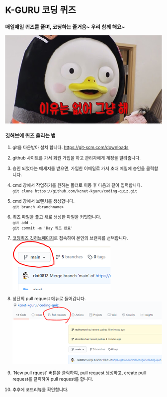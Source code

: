 # K-GURU 코딩 퀴즈

### 매일매일 퀴즈를 풀며, 코딩하는 즐거움~ 우리 함께 해요~
![ex_screenshot](./images/unnamed.jpg)

### 깃허브에 퀴즈 올리는 법

1. git을 다운받아 설치 합니다. <https://git-scm.com/downloads>

2. github 사이트를 가서 회원 가입을 하고 관리자에게 계정을 알려줍니다.

3. 승인 되었다는 메세지를 받으면, 가입한 이메일로 가서 초대 메일에 승인을 클릭합니다.

4. cmd 창에서 작업하기를 원하는 폴더로 이동 후 다음과 같이 입력합니다. <br/>`git clone https://github.com/kcnet-kguru/coding-quiz.git`

5. cmd 창에서 브랜치를 생성합니다.<br/>
`git branch <branchname>`

6. 퀴즈 파일을 풀고 새로 생성한 파일을 커밋합니다.<br/>
`git add .`<br/>
`git commit -m 'Day 퀴즈 완료'`

7. [코딩퀴즈 깃허브페이지](https://github.com/kcnet-kguru/coding-quiz, "coding-quiz link")로 접속하여 본인의 브랜치를 선택합니다.
![ex_screenshot](./images/branch.png) 
 
8. 상단의 pull request 메뉴로 들어갑니다.
![ex_screenshot](./images/pull_request.png)

9. 'New pull rquest' 버튼을 클릭하여, pull request 생성하고, create pull request를 클릭하여 pull request를 합니다.

10. 추후에 코드리뷰를 확인합니다.

